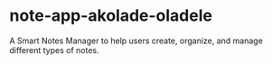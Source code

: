 # note-app-akolade-oladele
A Smart Notes Manager to help users create, organize, and manage different types of notes.
